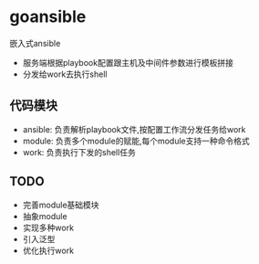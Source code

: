 # goansible
嵌入式ansible
- 服务端根据playbook配置跟主机及中间件参数进行模板拼接
- 分发给work去执行shell

## 代码模块
- ansible: 负责解析playbook文件,按配置工作流分发任务给work
- module:  负责多个module的赋能,每个module支持一种命令格式
- work:    负责执行下发的shell任务

## TODO
- 完善module基础模块
- 抽象module
- 实现多种work
- 引入泛型
- 优化执行work